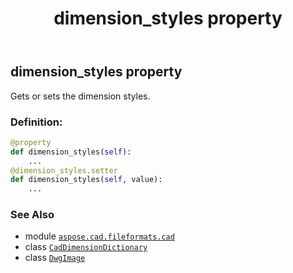 ﻿---
title: dimension_styles property
second_title: Aspose.CAD for Python via .NET API References
description: 
type: docs
weight: 280
url: /python-net/aspose.cad.fileformats.cad/dwgimage/dimension_styles/
is_root: false
---

## dimension_styles property


Gets or sets the dimension styles.
### Definition:
```python
@property
def dimension_styles(self):
    ...
@dimension_styles.setter
def dimension_styles(self, value):
    ...
```

### See Also
* module [`aspose.cad.fileformats.cad`](../../)
* class [`CadDimensionDictionary`](/cad/python-net/aspose.cad.fileformats.cad/caddimensiondictionary)
* class [`DwgImage`](/cad/python-net/aspose.cad.fileformats.cad/dwgimage)
